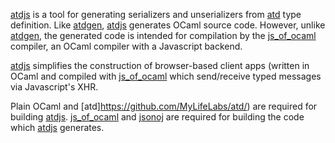 [atdjs](https://github.com/barko/atdjs) is a tool for generating
serializers and unserializers from
[atd](https://github.com/MyLifeLabs/atd) type definition.  Like
[atdgen](https://github.com/MyLifeLabs/atdgen/),
[atdjs](https://github.com/barko/atdjs) generates OCaml source code.
However, unlike [atdgen](http://oss.wink.com/atdgen/), the generated
code is intended for compilation by the
[js_of_ocaml](https://ocsigen.org/js_of_ocaml) compiler, an OCaml
compiler with a Javascript backend.

[atdjs](https://github.com/barko/atdjs) simplifies the construction of
browser-based client apps (written in OCaml and compiled with
[js_of_ocaml](https://ocsigen.org/js_of_ocaml) which send/receive
typed messages via Javascript's XHR.

Plain OCaml and [atd]https://github.com/MyLifeLabs/atd/) are required
for building [atdjs](https://github.com/barko/atdjs).
[js_of_ocaml](https://ocsigen.org/js_of_ocaml) and
[jsonoj](https://github.com/barko/jsonoj) are required for building
the code which [atdjs](https://github.com/barko/atdjs) generates.
